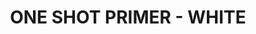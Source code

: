 ---
title: "ONE SHOT PRIMER - WHITE"
price: "TBA"
desc: "Opis nije dostupan"
img_path: "/assets/img/A.MIG-2022.jpg"
brand: AMMO
available: true
cat: "acrylics"
subcat: "ONE SHOT - PROFESIONAL PRIMER"
subsubcat: "SS"
---